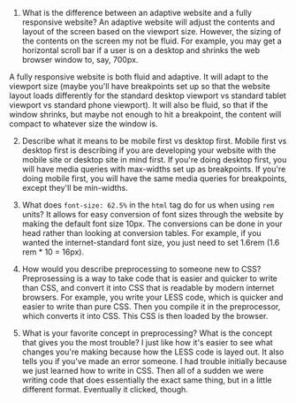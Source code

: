 1. What is the difference between an adaptive website and a fully responsive website?
An adaptive website will adjust the contents and layout of the screen based on the viewport size. However, the sizing of the contents on the screen my not be fluid. For example, you may get a horizontal scroll bar if a user is on a desktop and shrinks the web browser window to, say, 700px.

A fully responsive website is both fluid and adaptive. It will adapt to the viewport size (maybe you'll have breakpoints set up so that the website layout loads differently for the standard desktop viewport vs standard tablet viewport vs standard phone viewport). It will also be fluid, so that if the window shrinks, but maybe not enough to hit a breakpoint, the content will compact to whatever size the window is.

2. Describe what it means to be mobile first vs desktop first.
Mobile first vs desktop first is describing if you are developing your website with the mobile site or desktop site in mind first. If you're doing desktop first, you will have media queries with max-widths set up as breakpoints. If you're doing mobile first, you will have the same media queries for breakpoints, except they'll be min-widths.

3. What does `font-size: 62.5%` in the `html` tag do for us when using `rem` units?
It allows for easy conversion of font sizes through the website by making the default font size 10px. The conversions can be done in your head rather than looking at conversion tables. For example, if you wanted the internet-standard font size, you just need to set 1.6rem (1.6 rem * 10 = 16px).

4. How would you describe preprocessing to someone new to CSS?
Preprosessing is a way to take code that is easier and quicker to write than CSS, and convert it into CSS that is readable by modern internet browsers. For example, you write your LESS code, which is quicker and easier to write than pure CSS. Then you compile it in the preprocessor, which converts it into CSS. This CSS is then loaded by the browser.

5. What is your favorite concept in preprocessing? What is the concept that gives you the most trouble?
I just like how it's easier to see what changes you're making because how the LESS code is layed out. It also tells you if you've made an error someone.
I had trouble initially because we just learned how to write in CSS. Then all of a sudden we were writing code that does essentially the exact same thing, but in a little different format. Eventually it clicked, though.